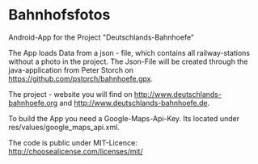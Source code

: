 # Bahnhofsfotos
Android-App for the Project "Deutschlands-Bahnhoefe"

The App loads Data from a json - file, which contains all railway-stations without a photo in the project. The Json-File will 
be created through the java-application from Peter Storch on https://github.com/pstorch/bahnhoefe.gpx.

The project - website you will find on http://www.deutschlands-bahnhoefe.org and http://www.deutschlands-bahnhoefe.de.

To build the App you need a Google-Maps-Api-Key. Its located under res/values/google_maps_api.xml.

The code is public under MIT-Licence: http://choosealicense.com/licenses/mit/


